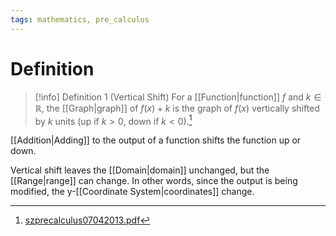 ```yaml
---
tags: mathematics, pre_calculus
---
```


# Definition

> [!info] Definition 1 (Vertical Shift)
> For a [[Function|function]] $f$ and $k \in \mathbb{R}$, the [[Graph|graph]] of $f(x) + k$ is the graph of $f(x)$ vertically shifted by $k$ units (up if $k > 0$, down if $k < 0$).[^1]

[[Addition|Adding]] to the output of a function shifts the function up or down.

Vertical shift leaves the [[Domain|domain]] unchanged, but the [[Range|range]] can change. In other words, since the output is being modified, the y-[[Coordinate System|coordinates]] change.

[^1]: [szprecalculus07042013.pdf](zotero://open-pdf/library/items/J3667KH4?page=133)